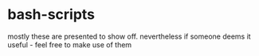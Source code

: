 # bash-scripts
mostly these are presented to show off. nevertheless if someone deems it useful - feel free to make use of them
